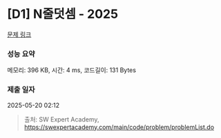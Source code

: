 # [D1] N줄덧셈 - 2025 

[문제 링크](https://swexpertacademy.com/main/code/problem/problemDetail.do?contestProbId=AV5QFZtaAscDFAUq) 

### 성능 요약

메모리: 396 KB, 시간: 4 ms, 코드길이: 131 Bytes

### 제출 일자

2025-05-20 02:12



> 출처: SW Expert Academy, https://swexpertacademy.com/main/code/problem/problemList.do